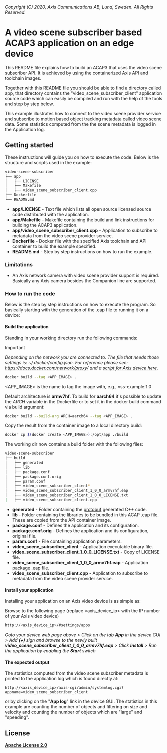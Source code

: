  *Copyright (C) 2020, Axis Communications AB, Lund, Sweden. All Rights Reserved.*

# A video scene subscriber based ACAP3 application on an edge device
This README file explains how to build an ACAP3 that uses the video scene subscriber API. It is achieved by using the containerized Axis API and toolchain images.

Together with this README file you should be able to find a directory called app, that directory contains the "video_scene_subscriber_client" application source code which can easily be compiled and run with the help of the tools and step by step below.

This example illustrates how to connect to the video scene provider service and subscribe to motion based object tracking metadata called video scene data. Some statistics computed from the the scene metadata is logged in the Application log.

## Getting started
These instructions will guide you on how to execute the code. Below is the structure and scripts used in the example:

```bash
video-scene-subscriber
├── app
│   ├── LICENSE
│   ├── Makefile
│   ├── video_scene_subscriber_client.cpp
├── Dockerfile
└── README.md
```
* **app/LICENSE** - Text file which lists all open source licensed source code distributed with the application.
* **app/Makefile** - Makefile containing the build and link instructions for building the ACAP3 application.
* **app/video_scene_subscriber_client.cpp** - Application to subscribe to metadata from the video scene provider service.
* **Dockerfile** - Docker file with the specified Axis toolchain and API container to build the example specified.
* **README.md** - Step by step instructions on how to run the example.

### Limitations
* An Axis network camera with video scene provider support is required. Basically any Axis camera besides the Companion line are supported. 

### How to run the code
Below is the step by step instructions on how to execute the program. So basically starting with the generation of the .eap file to running it on a device:

#### Build the application
Standing in your working directory run the following commands:

> [!IMPORTANT]
> *Depending on the network you are connected to.
The file that needs those settings is: *~/.docker/config.json.*
For reference please see: https://docs.docker.com/network/proxy/ and a
[script for Axis device here](../FAQs.md#HowcanIset-upnetworkproxysettingsontheAxisdevice?).*

```bash
docker build --tag <APP_IMAGE> .
```

<APP_IMAGE> is the name to tag the image with, e.g., vss-example:1.0

Default architecture is **armv7hf**. To build for **aarch64** it's possible to
update the *ARCH* variable in the Dockerfile or to set it in the docker build
command via build argument:
```bash
docker build --build-arg ARCH=aarch64 --tag <APP_IMAGE> .
```

Copy the result from the container image to a local directory build:

```bash
docker cp $(docker create <APP_IMAGE>):/opt/app ./build
```

The working dir now contains a build folder with the following files:

```bash
video-scene-subscriber
├── build
│   ├── generated
│   ├── lib
│   ├── package.conf
│   ├── package.conf.orig
│   ├── param.conf
│   ├── video_scene_subscriber_client*
│   ├── video_scene_subscriber_client_1_0_0_armv7hf.eap
│   ├── video_scene_subscriber_client_1_0_0_LICENSE.txt
|   ├── video_scene_subscriber_client.cpp
```
* **generated** - Folder containing the [protobuf](https://developers.google.com/protocol-buffers/docs/cpptutorial) generated C++ code.
* **lib** - Folder containing the libraries to be bundled in this ACAP .eap file. These are copied from the API container image.
* **package.conf** - Defines the application and its configuration.
* **package.conf.orig** - Defines the application and its configuration, original file.
* **param.conf** - File containing application parameters.
* **video_scene_subscriber_client** - Application executable binary file.
* **video_scene_subscriber_client_1_0_0_LICENSE.txt** - Copy of LICENSE file.
* **video_scene_subscriber_client_1_0_0_armv7hf.eap** - Application package .eap file.
* **video_scene_subscriber_client.cpp** - Application to subscribe to metadata from the video scene provider service.

#### Install your application
Installing your application on an Axis video device is as simple as:

Browse to the following page (replace <axis_device_ip> with the IP number of your Axis video device)

```bash
http://<axis_device_ip>/#settings/apps
```

*Goto your device web page above > Click on the tab **App** in the device GUI > Add **(+)** sign and browse to
the newly built **video_scene_subscriber_client_1_0_0_armv7hf.eap** > Click **Install** > Run the application by enabling the **Start** switch*

#### The expected output
The statistics computed from the video scene subscriber metadata is printed to the application log which is found directly at:
```
http://<axis_device_ip>/axis-cgi/admin/systemlog.cgi?appname=video_scene_subscriber_client
```

or by clicking on the "**App log**" link in the device GUI.
The statistics in this example are counting the number of objects and filtering on size and velocity and counting the number of objects which are "large" and "speeding".

## License
**[Apache License 2.0](./LICENSE)**

